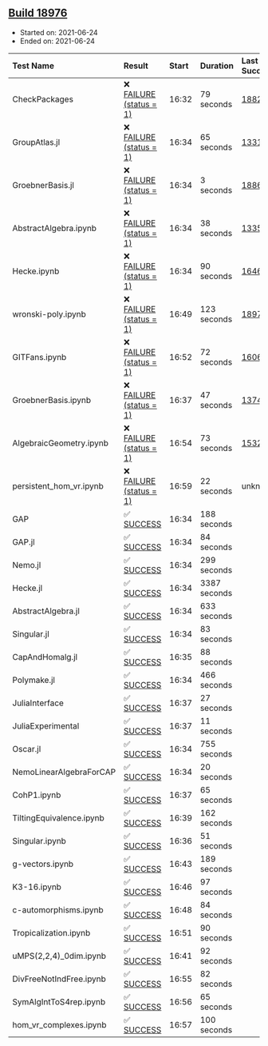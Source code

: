 ## [Build 18976](https://oscarci.mathematik.uni-kl.de/job/oscar/18976/)

* Started on: 2021-06-24
* Ended on: 2021-06-24

| Test Name    | Result | Start | Duration | Last Success | First Failure |
|:-------------|:-------|:------|:---------|:-------------|:--------------|
| CheckPackages | ❌ [FAILURE (status = 1)](https://oscarci.mathematik.uni-kl.de/job/oscar/18976/artifact/logs/build-18976/CheckPackages.log) | 16:32 | 79 seconds | [18822](https://oscarci.mathematik.uni-kl.de/job/oscar/18822/) | [18823](https://oscarci.mathematik.uni-kl.de/job/oscar/18823/) |
| GroupAtlas.jl | ❌ [FAILURE (status = 1)](https://oscarci.mathematik.uni-kl.de/job/oscar/18976/artifact/logs/build-18976/GroupAtlas.jl.log) | 16:34 | 65 seconds | [13311](https://oscarci.mathematik.uni-kl.de/job/oscar/13311/) | [13312](https://oscarci.mathematik.uni-kl.de/job/oscar/13312/) |
| GroebnerBasis.jl | ❌ [FAILURE (status = 1)](https://oscarci.mathematik.uni-kl.de/job/oscar/18976/artifact/logs/build-18976/GroebnerBasis.jl.log) | 16:34 | 3 seconds | [18864](https://oscarci.mathematik.uni-kl.de/job/oscar/18864/) | [18865](https://oscarci.mathematik.uni-kl.de/job/oscar/18865/) |
| AbstractAlgebra.ipynb | ❌ [FAILURE (status = 1)](https://oscarci.mathematik.uni-kl.de/job/oscar/18976/artifact/logs/build-18976/AbstractAlgebra.ipynb.log) | 16:34 | 38 seconds | [13355](https://oscarci.mathematik.uni-kl.de/job/oscar/13355/) | [13356](https://oscarci.mathematik.uni-kl.de/job/oscar/13356/) |
| Hecke.ipynb | ❌ [FAILURE (status = 1)](https://oscarci.mathematik.uni-kl.de/job/oscar/18976/artifact/logs/build-18976/Hecke.ipynb.log) | 16:34 | 90 seconds | [16463](https://oscarci.mathematik.uni-kl.de/job/oscar/16463/) | [16464](https://oscarci.mathematik.uni-kl.de/job/oscar/16464/) |
| wronski-poly.ipynb | ❌ [FAILURE (status = 1)](https://oscarci.mathematik.uni-kl.de/job/oscar/18976/artifact/logs/build-18976/wronski-poly.ipynb.log) | 16:49 | 123 seconds | [18973](https://oscarci.mathematik.uni-kl.de/job/oscar/18973/) | [18974](https://oscarci.mathematik.uni-kl.de/job/oscar/18974/) |
| GITFans.ipynb | ❌ [FAILURE (status = 1)](https://oscarci.mathematik.uni-kl.de/job/oscar/18976/artifact/logs/build-18976/GITFans.ipynb.log) | 16:52 | 72 seconds | [16068](https://oscarci.mathematik.uni-kl.de/job/oscar/16068/) | [16069](https://oscarci.mathematik.uni-kl.de/job/oscar/16069/) |
| GroebnerBasis.ipynb | ❌ [FAILURE (status = 1)](https://oscarci.mathematik.uni-kl.de/job/oscar/18976/artifact/logs/build-18976/GroebnerBasis.ipynb.log) | 16:37 | 47 seconds | [13748](https://oscarci.mathematik.uni-kl.de/job/oscar/13748/) | [13749](https://oscarci.mathematik.uni-kl.de/job/oscar/13749/) |
| AlgebraicGeometry.ipynb | ❌ [FAILURE (status = 1)](https://oscarci.mathematik.uni-kl.de/job/oscar/18976/artifact/logs/build-18976/AlgebraicGeometry.ipynb.log) | 16:54 | 73 seconds | [15322](https://oscarci.mathematik.uni-kl.de/job/oscar/15322/) | [15323](https://oscarci.mathematik.uni-kl.de/job/oscar/15323/) |
| persistent_hom_vr.ipynb | ❌ [FAILURE (status = 1)](https://oscarci.mathematik.uni-kl.de/job/oscar/18976/artifact/logs/build-18976/persistent_hom_vr.ipynb.log) | 16:59 | 22 seconds | unknown | unknown |
| GAP | ✅ [SUCCESS](https://oscarci.mathematik.uni-kl.de/job/oscar/18976/artifact/logs/build-18976/GAP.log) | 16:34 | 188 seconds |  |  |
| GAP.jl | ✅ [SUCCESS](https://oscarci.mathematik.uni-kl.de/job/oscar/18976/artifact/logs/build-18976/GAP.jl.log) | 16:34 | 84 seconds |  |  |
| Nemo.jl | ✅ [SUCCESS](https://oscarci.mathematik.uni-kl.de/job/oscar/18976/artifact/logs/build-18976/Nemo.jl.log) | 16:34 | 299 seconds |  |  |
| Hecke.jl | ✅ [SUCCESS](https://oscarci.mathematik.uni-kl.de/job/oscar/18976/artifact/logs/build-18976/Hecke.jl.log) | 16:34 | 3387 seconds |  |  |
| AbstractAlgebra.jl | ✅ [SUCCESS](https://oscarci.mathematik.uni-kl.de/job/oscar/18976/artifact/logs/build-18976/AbstractAlgebra.jl.log) | 16:34 | 633 seconds |  |  |
| Singular.jl | ✅ [SUCCESS](https://oscarci.mathematik.uni-kl.de/job/oscar/18976/artifact/logs/build-18976/Singular.jl.log) | 16:34 | 83 seconds |  |  |
| CapAndHomalg.jl | ✅ [SUCCESS](https://oscarci.mathematik.uni-kl.de/job/oscar/18976/artifact/logs/build-18976/CapAndHomalg.jl.log) | 16:35 | 88 seconds |  |  |
| Polymake.jl | ✅ [SUCCESS](https://oscarci.mathematik.uni-kl.de/job/oscar/18976/artifact/logs/build-18976/Polymake.jl.log) | 16:34 | 466 seconds |  |  |
| JuliaInterface | ✅ [SUCCESS](https://oscarci.mathematik.uni-kl.de/job/oscar/18976/artifact/logs/build-18976/JuliaInterface.log) | 16:37 | 27 seconds |  |  |
| JuliaExperimental | ✅ [SUCCESS](https://oscarci.mathematik.uni-kl.de/job/oscar/18976/artifact/logs/build-18976/JuliaExperimental.log) | 16:37 | 11 seconds |  |  |
| Oscar.jl | ✅ [SUCCESS](https://oscarci.mathematik.uni-kl.de/job/oscar/18976/artifact/logs/build-18976/Oscar.jl.log) | 16:34 | 755 seconds |  |  |
| NemoLinearAlgebraForCAP | ✅ [SUCCESS](https://oscarci.mathematik.uni-kl.de/job/oscar/18976/artifact/logs/build-18976/NemoLinearAlgebraForCAP.log) | 16:34 | 20 seconds |  |  |
| CohP1.ipynb | ✅ [SUCCESS](https://oscarci.mathematik.uni-kl.de/job/oscar/18976/artifact/logs/build-18976/CohP1.ipynb.log) | 16:37 | 65 seconds |  |  |
| TiltingEquivalence.ipynb | ✅ [SUCCESS](https://oscarci.mathematik.uni-kl.de/job/oscar/18976/artifact/logs/build-18976/TiltingEquivalence.ipynb.log) | 16:39 | 162 seconds |  |  |
| Singular.ipynb | ✅ [SUCCESS](https://oscarci.mathematik.uni-kl.de/job/oscar/18976/artifact/logs/build-18976/Singular.ipynb.log) | 16:36 | 51 seconds |  |  |
| g-vectors.ipynb | ✅ [SUCCESS](https://oscarci.mathematik.uni-kl.de/job/oscar/18976/artifact/logs/build-18976/g-vectors.ipynb.log) | 16:43 | 189 seconds |  |  |
| K3-16.ipynb | ✅ [SUCCESS](https://oscarci.mathematik.uni-kl.de/job/oscar/18976/artifact/logs/build-18976/K3-16.ipynb.log) | 16:46 | 97 seconds |  |  |
| c-automorphisms.ipynb | ✅ [SUCCESS](https://oscarci.mathematik.uni-kl.de/job/oscar/18976/artifact/logs/build-18976/c-automorphisms.ipynb.log) | 16:48 | 84 seconds |  |  |
| Tropicalization.ipynb | ✅ [SUCCESS](https://oscarci.mathematik.uni-kl.de/job/oscar/18976/artifact/logs/build-18976/Tropicalization.ipynb.log) | 16:51 | 90 seconds |  |  |
| uMPS(2,2,4)_0dim.ipynb | ✅ [SUCCESS](https://oscarci.mathematik.uni-kl.de/job/oscar/18976/artifact/logs/build-18976/uMPS-2-2-4-_0dim.ipynb.log) | 16:41 | 92 seconds |  |  |
| DivFreeNotIndFree.ipynb | ✅ [SUCCESS](https://oscarci.mathematik.uni-kl.de/job/oscar/18976/artifact/logs/build-18976/DivFreeNotIndFree.ipynb.log) | 16:55 | 82 seconds |  |  |
| SymAlgIntToS4rep.ipynb | ✅ [SUCCESS](https://oscarci.mathematik.uni-kl.de/job/oscar/18976/artifact/logs/build-18976/SymAlgIntToS4rep.ipynb.log) | 16:56 | 65 seconds |  |  |
| hom_vr_complexes.ipynb | ✅ [SUCCESS](https://oscarci.mathematik.uni-kl.de/job/oscar/18976/artifact/logs/build-18976/hom_vr_complexes.ipynb.log) | 16:57 | 100 seconds |  |  |
